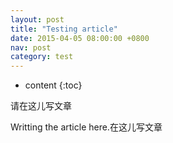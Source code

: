 ```yaml
---
layout: post
title: "Testing article"
date: 2015-04-05 08:00:00 +0800
nav: post
category: test
---
```


* content
{:toc}

请在这儿写文章
<!-- more -->
Writting the article here.在这儿写文章
